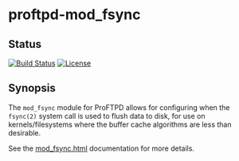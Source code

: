 proftpd-mod_fsync
=================

Status
------
[![Build Status](https://travis-ci.org/Castaglia/proftpd-mod_fsync.svg?branch=master)](https://travis-ci.org/Castaglia/proftpd-mod_fsync)
[![License](https://img.shields.io/badge/license-GPL-brightgreen.svg)](https://img.shields.io/badge/license-GPL-brightgreen.svg)

Synopsis
--------
The `mod_fsync` module for ProFTPD allows for configuring when the
`fsync(2)` system call is used to flush data to disk, for use on
kernels/filesystems where the buffer cache algorithms are less than desirable.

See the [mod_fsync.html](https://htmlpreview.github.io/?https://github.com/Castaglia/proftpd-mod_fsync/blob/master/mod_fsync.html) documentation for more
details.

